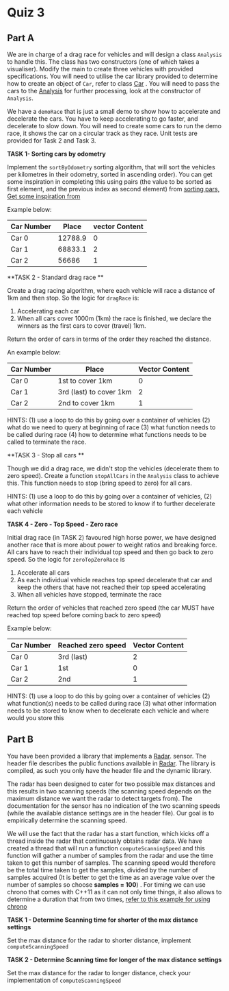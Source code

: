 Quiz 3
======

Part A
------

We are in charge of a drag race for vehicles and will design a class `Analysis` to handle this. The class has two constructors (one of which takes a visualiser). Modify the main to create three vehicles with provided specifications. You will need to utilise the car library provided to determine how to create an object of `Car`, refer to class [Car](./a1/dep/include/car.h) . You will need to pass the cars to the [Analysis](./a1/analysis.h) for further processing, look at the constructor of `Analysis`.

We have a `demoRace` that is just a small demo to show how to accelerate and decelerate the cars.  You have to keep accelerating to go faster, and decelerate to slow down. You will need to create some cars to run the demo race, it shows the car on a circular track as they race. Unit tests are provided for Task 2 and Task 3.

**TASK 1- Sorting cars by odometry**

Implement the `sortByOdometry` sorting algorithm, that will sort the vehicles per kilometres in their odometry, sorted in ascending order). You can get some inspiration in completing this using pairs (the value to be sorted as first element, and the previous index as second element) from [sorting pars, Get some inspiration from](https://www.geeksforgeeks.org/keep-track-of-previous-indexes-after-sorting-a-vector-in-c-stl/)

Example below:

| Car Number | Place      | vector Content  |
| ---------- | ---------- | -------------- |
| Car 0      | 12788.9    | 0              |
| Car 1      | 68833.1    | 2              |
| Car 2      | 56686      | 1              |

**TASK 2 - Standard drag race **

Create a drag racing algorithm, where each vehicle will race a distance of 1km and then stop. So the logic for `dragRace` is:

  1. Accelerating each car 
  2. When all cars cover 1000m (1km) the race is finished, we declare the winners as the first cars to cover (travel) 1km. 

 Return the order of cars in terms of the order they reached the distance.

An example below:

| Car Number | Place                   | Vector Content |
| ---------- | ----------------------- | -------------- |
| Car 0      | 1st to cover 1km        | 0              |
| Car 1      | 3rd (last) to cover 1km | 2              |
| Car 2      | 2nd to cover 1km        | 1              |

HINTS: (1) use a loop to do this by going over a container of vehicles (2) what do we need to query at beginning of race (3) what function needs to be called during race (4) how to determine what functions needs to be called to terminate the race.

**TASK 3 - Stop all cars  **

Though we did a drag race, we didn't stop the vehicles (decelerate them to zero speed). Create a function `stopAllCars` in the `Analysis` class to achieve this. This function needs to stop (bring speed to zero) for all cars.

HINTS: (1) use a loop to do this by going over a container of vehicles, (2) what other information needs to be stored to know if to further decelerate each vehicle

**TASK 4 -  Zero - Top Speed - Zero race**

Initial drag race (in TASK 2) favoured high horse power, we have designed another race that is more about power to weight ratios and breaking force. All cars have to reach their individual top speed and then go back to zero speed.  So the logic for `zeroTopZeroRace` is

 1. Accelerate all cars
 2. As each individual vehicle reaches top speed decelerate that car and keep the others that have not reached their top speed accelerating
 3. When all vehicles have stopped, terminate the race

 Return the order of vehicles that reached zero speed (the car MUST have reached top speed before coming back to zero speed)

Example below:

| Car Number | Reached zero speed | Vector Content |
| ---------- | ------------------ | -------------- |
| Car 0      | 3rd (last)         | 2              |
| Car 1      | 1st                | 0              |
| Car 2      | 2nd                | 1              |



HINTS: (1) use a loop to do this by going over a container of vehicles (2) what function(s) needs to be called during race (3) what other information needs to be stored to know when to decelerate each vehicle and where would you store this


Part B
--------------------

You have been provided a library that implements a [Radar](./a2/dep/radar.h). sensor. The  header file describes the public functions available in  [Radar](./a2/dep/radar.h). The library is compiled, as such you only have the header file and the dynamic library.

The radar has been designed to cater for two possible max distances and this results in two scanning speeds (the scanning speed depends on the maximum distance we want the radar to detect targets from). The documentation for the sensor has no indication of the two scanning speeds (while the available distance settings are in the header file). Our goal is to empirically determine the scanning speed.

We will use the fact that the radar has a start function, which kicks off a thread inside the radar that continuously obtains radar data. We have created a thread that will run a function `computeScanningSpeed` and this function will gather a number of samples from the radar and use the time taken to get this number of samples. The scanning speed would therefore be the total time taken to get the samples, divided by the number of samples acquired (It is better to get the time as an average value over the number of samples so choose **samples = 100**) . For timing we can use chrono that comes with C++11 as it can not only time things, it also allows to determine a duration that from two times, [refer to this example for using chrono](https://en.cppreference.com/w/cpp/chrono/steady_clock/now)

**TASK 1 - Determine Scanning time for shorter of the max distance settings**

Set the max distance for the radar to shorter distance, implement `computeScanningSpeed`

**TASK 2 - Determine Scanning time for longer of the max distance settings**

Set the max distance for the radar to longer distance, check your implementation of `computeScanningSpeed`

